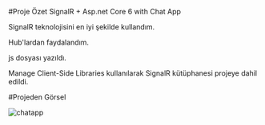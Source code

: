 #Proje Özet
SignalR + Asp.net Core 6 with Chat App



SignalR teknolojisini en iyi şekilde kullandım.

Hub'lardan faydalandım.

js dosyası yazıldı.

Manage Client-Side Libraries kullanılarak SignalR kütüphanesi projeye dahil edildi.

#Projeden Görsel

![chatapp](https://github.com/KeremD22/ChatSignalR/assets/126280188/3636c412-80a2-4279-9548-08966fb9d707)
